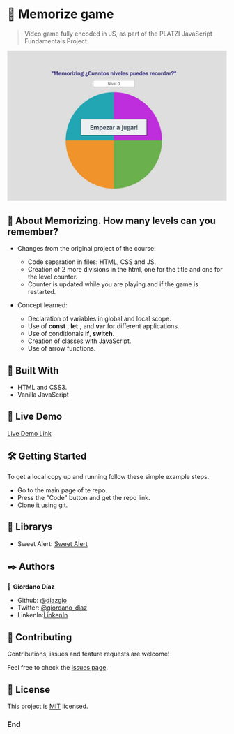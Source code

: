 #  🧐 Memorize game

> Video game fully encoded in JS, as part of the PLATZI JavaScript Fundamentals Project.

![screenshot](./images/screen-shoot.jpg)


## 🧐 About Memorizing. How many levels can you remember? 

- Changes from the original project of the course:

	- Code separation in files: HTML, CSS and JS.
	- Creation of 2 more divisions in the html, one for the title and one for the level counter.
	- Counter is updated while you are playing and if the game is restarted.
	
- Concept learned:
	- Declaration of variables in global and local scope.
	- Use of **const** , **let** , and **var** for different applications.
	- Use of conditionals **if**, **switch**.
	- Creation of classes with JavaScript.
	- Use of arrow functions.
	

## 🔧 Built With

- HTML and CSS3.
- Vanilla JavaScript

## 🔴 Live Demo

[Live Demo Link](https://diazgio.github.io/Memorizing-JS-game/)


## 🛠 Getting Started

To get a local copy up and running follow these simple example steps.

- Go to the main page of te repo.
- Press the "Code" button and get the repo link.
- Clone it using git.

## 📝 Librarys

- Sweet Alert: [Sweet Alert](https://sweetalert.js.org/)


## ✒️ Authors

👤 **Giordano Díaz**

- Github: [@diazgio](https://github.com/diazgio)
- Twitter: [@giordano_diaz](https://twitter.com/giordano_diaz)
- LinkenIn:[LinkenIn](www.linkedin.com/in/Giordano-Diaz)

## 🤝 Contributing

Contributions, issues and feature requests are welcome!

Feel free to check the [issues page](issues/).

## 📝 License

This project is [MIT](lic.url) licensed.

### End
